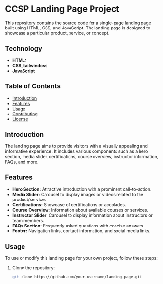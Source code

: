 # CCSP Landing Page Project

This repository contains the source code for a single-page landing page built using HTML, CSS, and JavaScript. The landing page is designed to showcase a particular product, service, or concept.

## Technology
- **HTML:**
- **CSS, tailwindcss**
- **JavaScript**

## Table of Contents

- [Introduction](#introduction)
- [Features](#features)
- [Usage](#usage)
- [Contributing](#contributing)
- [License](#license)

## Introduction

The landing page aims to provide visitors with a visually appealing and informative experience. It includes various components such as a hero section, media slider, certifications, course overview, instructor information, FAQs, and more.

## Features

- **Hero Section:** Attractive introduction with a prominent call-to-action.
- **Media Slider:** Carousel to display images or videos related to the product/service.
- **Certifications:** Showcase of certifications or accolades.
- **Course Overview:** Information about available courses or services.
- **Instructor Slider:** Carousel to display information about instructors or team members.
- **FAQs Section:** Frequently asked questions with concise answers.
- **Footer:** Navigation links, contact information, and social media links.

## Usage

To use or modify this landing page for your own project, follow these steps:

1. Clone the repository:

   ```bash
   git clone https://github.com/your-username/landing-page.git
